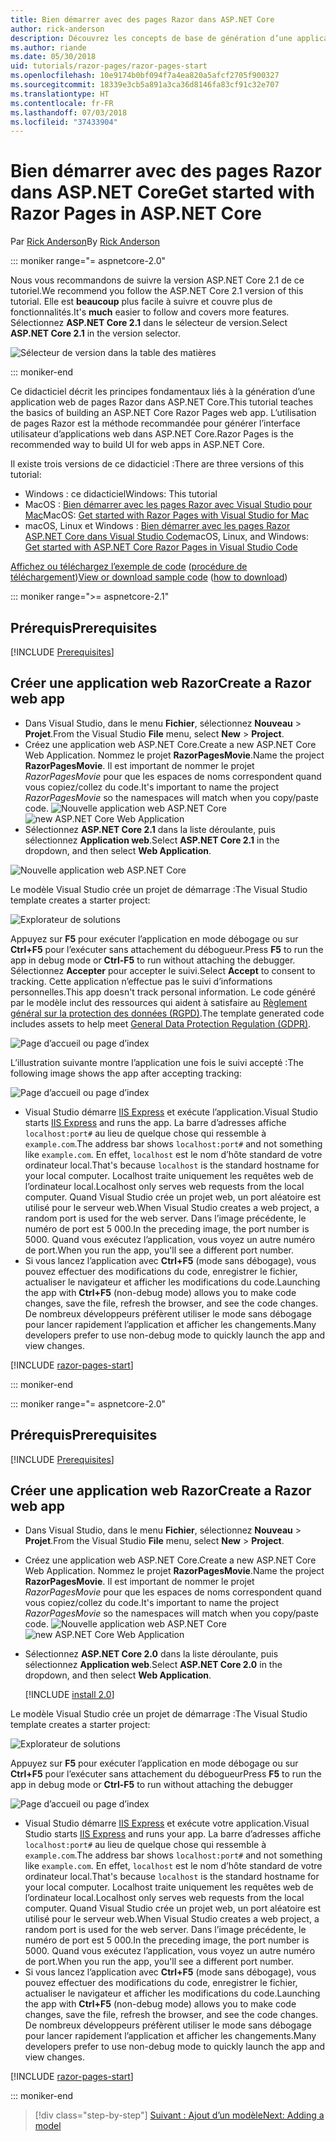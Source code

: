 ```yaml
---
title: Bien démarrer avec des pages Razor dans ASP.NET Core
author: rick-anderson
description: Découvrez les concepts de base de génération d’une application web de pages Razor ASP.NET Core. Les pages Razor sont recommandées pour les charges de travail web dans ASP.NET Core.
ms.author: riande
ms.date: 05/30/2018
uid: tutorials/razor-pages/razor-pages-start
ms.openlocfilehash: 10e9174b0bf094f7a4ea820a5afcf2705f900327
ms.sourcegitcommit: 18339e3cb5a891a3ca36d8146fa83cf91c32e707
ms.translationtype: HT
ms.contentlocale: fr-FR
ms.lasthandoff: 07/03/2018
ms.locfileid: "37433904"
---
```

# <a name="get-started-with-razor-pages-in-aspnet-core"></a><span data-ttu-id="f560d-104">Bien démarrer avec des pages Razor dans ASP.NET Core</span><span class="sxs-lookup"><span data-stu-id="f560d-104">Get started with Razor Pages in ASP.NET Core</span></span>

<span data-ttu-id="f560d-105">Par [Rick Anderson](https://twitter.com/RickAndMSFT)</span><span class="sxs-lookup"><span data-stu-id="f560d-105">By [Rick Anderson](https://twitter.com/RickAndMSFT)</span></span>

::: moniker range="= aspnetcore-2.0"

<span data-ttu-id="f560d-106">Nous vous recommandons de suivre la version ASP.NET Core 2.1 de ce tutoriel.</span><span class="sxs-lookup"><span data-stu-id="f560d-106">We recommend you follow the ASP.NET Core 2.1 version of this tutorial.</span></span> <span data-ttu-id="f560d-107">Elle est **beaucoup** plus facile à suivre et couvre plus de fonctionnalités.</span><span class="sxs-lookup"><span data-stu-id="f560d-107">It's **much** easier to follow and covers more features.</span></span> <span data-ttu-id="f560d-108">Sélectionnez **ASP.NET Core 2.1** dans le sélecteur de version.</span><span class="sxs-lookup"><span data-stu-id="f560d-108">Select **ASP.NET Core 2.1** in the version selector.</span></span>

![Sélecteur de version dans la table des matières](razor-pages-start/_static/v21.png)

::: moniker-end

<span data-ttu-id="f560d-110">Ce didacticiel décrit les principes fondamentaux liés à la génération d’une application web de pages Razor dans ASP.NET Core.</span><span class="sxs-lookup"><span data-stu-id="f560d-110">This tutorial teaches the basics of building an ASP.NET Core Razor Pages web app.</span></span> <span data-ttu-id="f560d-111">L’utilisation de pages Razor est la méthode recommandée pour générer l’interface utilisateur d’applications web dans ASP.NET Core.</span><span class="sxs-lookup"><span data-stu-id="f560d-111">Razor Pages is the recommended way to build UI for web apps in ASP.NET Core.</span></span>

<span data-ttu-id="f560d-112">Il existe trois versions de ce didacticiel :</span><span class="sxs-lookup"><span data-stu-id="f560d-112">There are three versions of this tutorial:</span></span>

* <span data-ttu-id="f560d-113">Windows : ce didacticiel</span><span class="sxs-lookup"><span data-stu-id="f560d-113">Windows: This tutorial</span></span>
* <span data-ttu-id="f560d-114">MacOS : [Bien démarrer avec les pages Razor avec Visual Studio pour Mac](xref:tutorials/razor-pages-mac/razor-pages-start)</span><span class="sxs-lookup"><span data-stu-id="f560d-114">MacOS: [Get started with Razor Pages with Visual Studio for Mac](xref:tutorials/razor-pages-mac/razor-pages-start)</span></span>
* <span data-ttu-id="f560d-115">macOS, Linux et Windows : [Bien démarrer avec les pages Razor ASP.NET Core dans Visual Studio Code](xref:tutorials/razor-pages-vsc/razor-pages-start)</span><span class="sxs-lookup"><span data-stu-id="f560d-115">macOS, Linux, and Windows: [Get started with ASP.NET Core Razor Pages in Visual Studio Code](xref:tutorials/razor-pages-vsc/razor-pages-start)</span></span>

<span data-ttu-id="f560d-116">[Affichez ou téléchargez l’exemple de code](https://github.com/aspnet/Docs/tree/master/aspnetcore/tutorials/razor-pages/razor-pages-start/sample) ([procédure de téléchargement](xref:tutorials/index#how-to-download-a-sample))</span><span class="sxs-lookup"><span data-stu-id="f560d-116">[View or download sample code](https://github.com/aspnet/Docs/tree/master/aspnetcore/tutorials/razor-pages/razor-pages-start/sample) ([how to download](xref:tutorials/index#how-to-download-a-sample))</span></span>

::: moniker range=">= aspnetcore-2.1"

## <a name="prerequisites"></a><span data-ttu-id="f560d-117">Prérequis</span><span class="sxs-lookup"><span data-stu-id="f560d-117">Prerequisites</span></span>

[!INCLUDE [Prerequisites](~/includes/net-core-prereqs-windows.md)]

## <a name="create-a-razor-web-app"></a><span data-ttu-id="f560d-118">Créer une application web Razor</span><span class="sxs-lookup"><span data-stu-id="f560d-118">Create a Razor web app</span></span>

* <span data-ttu-id="f560d-119">Dans Visual Studio, dans le menu **Fichier**, sélectionnez **Nouveau** > **Projet**.</span><span class="sxs-lookup"><span data-stu-id="f560d-119">From the Visual Studio **File** menu, select **New** > **Project**.</span></span>
* <span data-ttu-id="f560d-120">Créez une application web ASP.NET Core.</span><span class="sxs-lookup"><span data-stu-id="f560d-120">Create a new ASP.NET Core Web Application.</span></span> <span data-ttu-id="f560d-121">Nommez le projet **RazorPagesMovie**.</span><span class="sxs-lookup"><span data-stu-id="f560d-121">Name the project **RazorPagesMovie**.</span></span> <span data-ttu-id="f560d-122">Il est important de nommer le projet *RazorPagesMovie* pour que les espaces de noms correspondent quand vous copiez/collez du code.</span><span class="sxs-lookup"><span data-stu-id="f560d-122">It's important to name the project *RazorPagesMovie* so the namespaces will match when you copy/paste code.</span></span>
 <span data-ttu-id="f560d-123">![Nouvelle application web ASP.NET Core](razor-pages-start/_static/np_2.1.png)</span><span class="sxs-lookup"><span data-stu-id="f560d-123">![new ASP.NET Core Web Application](razor-pages-start/_static/np_2.1.png)</span></span>
* <span data-ttu-id="f560d-124">Sélectionnez **ASP.NET Core 2.1** dans la liste déroulante, puis sélectionnez **Application web**.</span><span class="sxs-lookup"><span data-stu-id="f560d-124">Select **ASP.NET Core 2.1** in the dropdown, and then select **Web Application**.</span></span>

 ![Nouvelle application web ASP.NET Core](razor-pages-start/_static/np_2_2.1.png)

<span data-ttu-id="f560d-126">Le modèle Visual Studio crée un projet de démarrage :</span><span class="sxs-lookup"><span data-stu-id="f560d-126">The Visual Studio template creates a starter project:</span></span>

![Explorateur de solutions](razor-pages-start/_static/se2.1.png)

<span data-ttu-id="f560d-128">Appuyez sur **F5** pour exécuter l’application en mode débogage ou sur **Ctrl+F5** pour l’exécuter sans attachement du débogueur.</span><span class="sxs-lookup"><span data-stu-id="f560d-128">Press **F5** to run the app in debug mode or **Ctrl-F5** to run without attaching the debugger.</span></span> <span data-ttu-id="f560d-129">Sélectionnez **Accepter** pour accepter le suivi.</span><span class="sxs-lookup"><span data-stu-id="f560d-129">Select **Accept** to consent to tracking.</span></span> <span data-ttu-id="f560d-130">Cette application n’effectue pas le suivi d’informations personnelles.</span><span class="sxs-lookup"><span data-stu-id="f560d-130">This app doesn't track personal information.</span></span> <span data-ttu-id="f560d-131">Le code généré par le modèle inclut des ressources qui aident à satisfaire au [Règlement général sur la protection des données (RGPD)](xref:security/gdpr).</span><span class="sxs-lookup"><span data-stu-id="f560d-131">The template generated code includes assets to help meet [General Data Protection Regulation (GDPR)](xref:security/gdpr).</span></span>

![Page d’accueil ou page d’index](razor-pages-start/_static/homeGDPR.png)

<span data-ttu-id="f560d-133">L’illustration suivante montre l’application une fois le suivi accepté :</span><span class="sxs-lookup"><span data-stu-id="f560d-133">The following image shows the app after accepting tracking:</span></span>

![Page d’accueil ou page d’index](razor-pages-start/_static/home2.1.png)

* <span data-ttu-id="f560d-135">Visual Studio démarre [IIS Express](/iis/extensions/introduction-to-iis-express/iis-express-overview) et exécute l’application.</span><span class="sxs-lookup"><span data-stu-id="f560d-135">Visual Studio starts [IIS Express](/iis/extensions/introduction-to-iis-express/iis-express-overview) and runs the app.</span></span> <span data-ttu-id="f560d-136">La barre d’adresses affiche `localhost:port#` au lieu de quelque chose qui ressemble à `example.com`.</span><span class="sxs-lookup"><span data-stu-id="f560d-136">The address bar shows `localhost:port#` and not something like `example.com`.</span></span> <span data-ttu-id="f560d-137">En effet, `localhost` est le nom d’hôte standard de votre ordinateur local.</span><span class="sxs-lookup"><span data-stu-id="f560d-137">That's because `localhost` is the standard hostname for your local computer.</span></span> <span data-ttu-id="f560d-138">Localhost traite uniquement les requêtes web de l’ordinateur local.</span><span class="sxs-lookup"><span data-stu-id="f560d-138">Localhost only serves web requests from the local computer.</span></span> <span data-ttu-id="f560d-139">Quand Visual Studio crée un projet web, un port aléatoire est utilisé pour le serveur web.</span><span class="sxs-lookup"><span data-stu-id="f560d-139">When Visual Studio creates a web project, a random port is used for the web server.</span></span> <span data-ttu-id="f560d-140">Dans l’image précédente, le numéro de port est 5 000.</span><span class="sxs-lookup"><span data-stu-id="f560d-140">In the preceding image, the port number is 5000.</span></span> <span data-ttu-id="f560d-141">Quand vous exécutez l’application, vous voyez un autre numéro de port.</span><span class="sxs-lookup"><span data-stu-id="f560d-141">When you run the app, you'll see a different port number.</span></span>
* <span data-ttu-id="f560d-142">Si vous lancez l’application avec **Ctrl+F5** (mode sans débogage), vous pouvez effectuer des modifications du code, enregistrer le fichier, actualiser le navigateur et afficher les modifications du code.</span><span class="sxs-lookup"><span data-stu-id="f560d-142">Launching the app with **Ctrl+F5** (non-debug mode) allows you to make code changes, save the file, refresh the browser, and see the code changes.</span></span> <span data-ttu-id="f560d-143">De nombreux développeurs préfèrent utiliser le mode sans débogage pour lancer rapidement l’application et afficher les changements.</span><span class="sxs-lookup"><span data-stu-id="f560d-143">Many developers prefer to use non-debug mode to quickly launch the app and view changes.</span></span>

[!INCLUDE [razor-pages-start](~/includes/RP/2.1/razor-pages-start.md)]

::: moniker-end

::: moniker range="= aspnetcore-2.0"

## <a name="prerequisites"></a><span data-ttu-id="f560d-144">Prérequis</span><span class="sxs-lookup"><span data-stu-id="f560d-144">Prerequisites</span></span>

[!INCLUDE [Prerequisites](~/includes/net-core-prereqs-windows.md)]

## <a name="create-a-razor-web-app"></a><span data-ttu-id="f560d-145">Créer une application web Razor</span><span class="sxs-lookup"><span data-stu-id="f560d-145">Create a Razor web app</span></span>

* <span data-ttu-id="f560d-146">Dans Visual Studio, dans le menu **Fichier**, sélectionnez **Nouveau** > **Projet**.</span><span class="sxs-lookup"><span data-stu-id="f560d-146">From the Visual Studio **File** menu, select **New** > **Project**.</span></span>
* <span data-ttu-id="f560d-147">Créez une application web ASP.NET Core.</span><span class="sxs-lookup"><span data-stu-id="f560d-147">Create a new ASP.NET Core Web Application.</span></span> <span data-ttu-id="f560d-148">Nommez le projet **RazorPagesMovie**.</span><span class="sxs-lookup"><span data-stu-id="f560d-148">Name the project **RazorPagesMovie**.</span></span> <span data-ttu-id="f560d-149">Il est important de nommer le projet *RazorPagesMovie* pour que les espaces de noms correspondent quand vous copiez/collez du code.</span><span class="sxs-lookup"><span data-stu-id="f560d-149">It's important to name the project *RazorPagesMovie* so the namespaces will match when you copy/paste code.</span></span>
  <span data-ttu-id="f560d-150">![Nouvelle application web ASP.NET Core](../../razor-pages/index/_static/np.png)</span><span class="sxs-lookup"><span data-stu-id="f560d-150">![new ASP.NET Core Web Application](../../razor-pages/index/_static/np.png)</span></span>
* <span data-ttu-id="f560d-151">Sélectionnez **ASP.NET Core 2.0** dans la liste déroulante, puis sélectionnez **Application web**.</span><span class="sxs-lookup"><span data-stu-id="f560d-151">Select **ASP.NET Core 2.0** in the dropdown, and then select **Web Application**.</span></span>

  [!INCLUDE [install 2.0](~/includes/dotnetcore-on-dotnetfx-vs.md)]

<span data-ttu-id="f560d-152">Le modèle Visual Studio crée un projet de démarrage :</span><span class="sxs-lookup"><span data-stu-id="f560d-152">The Visual Studio template creates a starter project:</span></span>

![Explorateur de solutions](razor-pages-start/_static/se.png)

<span data-ttu-id="f560d-154">Appuyez sur **F5** pour exécuter l’application en mode débogage ou sur **Ctrl+F5** pour l’exécuter sans attachement du débogueur</span><span class="sxs-lookup"><span data-stu-id="f560d-154">Press **F5** to run the app in debug mode or **Ctrl-F5** to run without attaching the debugger</span></span>

![Page d’accueil ou page d’index](razor-pages-start/_static/home.png)

* <span data-ttu-id="f560d-156">Visual Studio démarre [IIS Express](/iis/extensions/introduction-to-iis-express/iis-express-overview) et exécute votre application.</span><span class="sxs-lookup"><span data-stu-id="f560d-156">Visual Studio starts [IIS Express](/iis/extensions/introduction-to-iis-express/iis-express-overview) and runs your app.</span></span> <span data-ttu-id="f560d-157">La barre d’adresses affiche `localhost:port#` au lieu de quelque chose qui ressemble à `example.com`.</span><span class="sxs-lookup"><span data-stu-id="f560d-157">The address bar shows `localhost:port#` and not something like `example.com`.</span></span> <span data-ttu-id="f560d-158">En effet, `localhost` est le nom d’hôte standard de votre ordinateur local.</span><span class="sxs-lookup"><span data-stu-id="f560d-158">That's because `localhost` is the standard hostname for your local computer.</span></span> <span data-ttu-id="f560d-159">Localhost traite uniquement les requêtes web de l’ordinateur local.</span><span class="sxs-lookup"><span data-stu-id="f560d-159">Localhost only serves web requests from the local computer.</span></span> <span data-ttu-id="f560d-160">Quand Visual Studio crée un projet web, un port aléatoire est utilisé pour le serveur web.</span><span class="sxs-lookup"><span data-stu-id="f560d-160">When Visual Studio creates a web project, a random port is used for the web server.</span></span> <span data-ttu-id="f560d-161">Dans l’image précédente, le numéro de port est 5 000.</span><span class="sxs-lookup"><span data-stu-id="f560d-161">In the preceding image, the port number is 5000.</span></span> <span data-ttu-id="f560d-162">Quand vous exécutez l’application, vous voyez un autre numéro de port.</span><span class="sxs-lookup"><span data-stu-id="f560d-162">When you run the app, you'll see a different port number.</span></span>
* <span data-ttu-id="f560d-163">Si vous lancez l’application avec **Ctrl+F5** (mode sans débogage), vous pouvez effectuer des modifications du code, enregistrer le fichier, actualiser le navigateur et afficher les modifications du code.</span><span class="sxs-lookup"><span data-stu-id="f560d-163">Launching the app with **Ctrl+F5** (non-debug mode) allows you to make code changes, save the file, refresh the browser, and see the code changes.</span></span> <span data-ttu-id="f560d-164">De nombreux développeurs préfèrent utiliser le mode sans débogage pour lancer rapidement l’application et afficher les changements.</span><span class="sxs-lookup"><span data-stu-id="f560d-164">Many developers prefer to use non-debug mode to quickly launch the app and view changes.</span></span>

[!INCLUDE [razor-pages-start](~/includes/RP/razor-pages-start.md)]

::: moniker-end

> [!div class="step-by-step"]
> [<span data-ttu-id="f560d-165">Suivant : Ajout d’un modèle</span><span class="sxs-lookup"><span data-stu-id="f560d-165">Next: Adding a model</span></span>](xref:tutorials/razor-pages/model)
